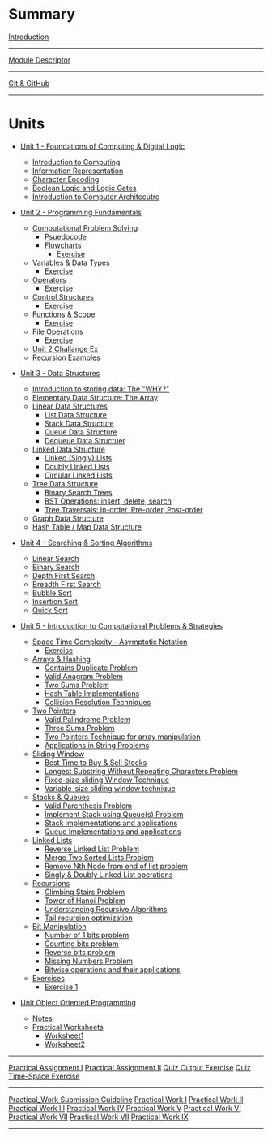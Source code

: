 # Summary

[Introduction](./intro.md)

---

[Module Descriptor](./misc/module-descriptor.md)

---

[Git & GitHub](./misc/git-github.md)

---

# Units

- [Unit 1 - Foundations of Computing & Digital Logic]()
  - [Introduction to Computing](./unit1/1.introduction-to-computing.md)
  - [Information Representation](./unit1/2.information-representation.md)
  - [Character Encoding](./unit1/3.character-encoding.md)
  - [Boolean Logic and Logic Gates](./unit1/4.boolean-logic-and-logic-gates.md)
  - [Introduction to Computer Architecutre](./unit1/5.Introduction-to-computer-architecture.md)

- [Unit 2 - Programming Fundamentals]()
  - [Computational Problem Solving]()
    - [Psuedocode](./unit2/3.1-psuedocode.md)
    - [Flowcharts](./unit2/3.2-flowcharts.md)
      - [Exercise](./unit2/ex_3.1-2_flowcharts.md)
  - [Variables & Data Types](./unit2/4.variables-data-types.md)
    - [Exercise](./unit2/ex_4_variables_data_types.md)
  - [Operators](./unit2/5.operators.md)
    - [Exercise](./unit2/ex_5_operators.md)
  - [Control Structures](./unit2/6.control-structures.md)
    - [Exercise](./unit2/ex_6_control_structures.md)
  - [Functions & Scope](./unit2/7.functions-scope.md)
    - [Exercise](./unit2/ex_7_functions_scope.md)
  - [File Operations](./unit2/8.file-operations.md)
    - [Exercise](./unit2/ex_8_file_operations.md)
  - [Unit 2 Challange Ex](./unit2/unit2-challange-ex.md)
  - [Recursion Examples](./unit2/9.recursion.md)

<!--NOTE: Old Content-->
<!--- [Unit 3 - Data Structures]()-->
<!--  - [Intro & Elementary DS](./unit3/1.2.intro-elementary-ds.md)-->
<!--    - [Exercise](./unit3/ex_1.2_intro_elementary_ds.md)-->
<!--  - [Linear Data Structures](./unit3/2.linear-data-structures.md)-->
<!--    - [Exercise](./unit3/ex_2_linear_data_structures.md)-->
<!--  - [Linked Data Structures](./unit3/3.linked-data-structures.md)-->
<!--    - [Exercise](./unit3/ex_3_linked_data_structures.md)-->
<!--  - [Tree Data Structure](./unit3/4.tree-data-structure.md)-->
<!--    - [Exercise](./unit3/ex_4_tree_data_structure.md)-->
<!--  - [Graph Data Structure](./unit3/5.graph-data-structure.md)-->
<!--    - [Exercise](./unit3/ex_5_graph_data_structure.md)-->

- [Unit 3 - Data Structures](./unit3/0-slide.md)
  - [Introduction to storing data: The "WHY?"](./unit3/1-intro-why.md)
  - [Elementary Data Structure: The Array](./unit3/2-elementary-ds-array.md)
  - [Linear Data Structures]()
    - [List Data Structure](./unit3/3.1-list-ds.md)
    - [Stack Data Structure](./unit3/3.2-stack-ds.md)
    - [Queue Data Structure](./unit3/3.3-queue-ds.md)
    - [Dequeue Data Structuer](./unit3/3.4-dequeue-ds.md)
  - [Linked Data Structure]()
    - [Linked (Singly) Lists](./unit3/3.4.1-linked-list-ds.md)
    - [Doubly Linked Lists](./unit3/3.4.2-doubly-linked-list-ds.md)
    - [Circular Linked Lists](./unit3/3.4.3-circular-linked-list-ds.md)
  - [Tree Data Structure](./unit3/3.5-tree-ds.md)
    - [Binary Search Trees](./unit3/3.5.1-binary-search-tree-ds.md)
    - [BST Operations: insert, delete, search](./unit3/3.5.2-bst-operations.md)
    - [Tree Traversals: In-order, Pre-order, Post-order](./unit3/3.5.3-tree-traversals.md)
  - [Graph Data Structure](./unit3/3.6-graph-ds.md)
  - [Hash Table / Map Data Structure](./unit3/3.7-map-ds.md)

- [Unit 4 - Searching & Sorting Algorithms](./unit4/0-intro-u4.md)
  - [Linear Search](./unit4/1-linear-search.md)
  - [Binary Search](./unit4/2-binary-search.md)
  - [Depth First Search](./unit4/dfs.md)
  - [Breadth First Search](./unit4/bfs.md)
  - [Bubble Sort](./unit4/bubble-sort.md)
  - [Insertion Sort](./unit4/insertion-sort.md)
  - [Quick Sort](./unit4/quick-sort.md)

- [Unit 5 - Introduction to Computational Problems & Strategies]()
  - [Space Time Complexity - Asymptotic Notation](./unit5/1-space-time.md)
    - [Exercise](./unit5/ex-1-time-space.md)
  - [Arrays & Hashing]()
    - [Contains Duplicate Problem](./unit5/contains-duplicate.md)
    - [Valid Anagram Problem](./unit5/valid-anagram.md)
    - [Two Sums Problem](./unit5/two-sums.md)
    - [Hash Table Implementations]()
    - [Collision Resolution Techniques]()
  - [Two Pointers]()
    - [Valid Palindrome Problem](./unit5/valid-palindrome.md)
    - [Three Sums Problem](./unit5/three-sums.md)
    - [Two Pointers Technique for array manipulation]()
    - [Applications in String Problems]()
  - [Sliding Window]()
    - [Best Time to Buy & Sell Stocks](./unit5/best-time-to-buy-sell-stocks.md)
    - [Longest Substring Without Repeating Characters Problem](./unit5/longest-substring.md)
    - [Fixed-size sliding Window Technique]()
    - [Variable-size sliding window technique]()
  - [Stacks & Queues]()
    - [Valid Parenthesis Problem](./unit5/valid-parenthesis.md)
    - [Implement Stack using Queue(s) Problem](./unit5/stack-using-queues.md)
    - [Stack implementations and applications]()
    - [Queue Implementations and applications]()
  - [Linked Lists]()
    - [Reverse Linked List Problem](./unit5/reverse-linked-list.md)
    - [Merge Two Sorted Lists Problem](./unit5/merge-two-sorted-list.md)
    - [Remove Nth Node from end of list problem](./unit5/remove-nth-node-from-end-of-list.md)
    - [Singly & Doubly Linked List operations]()
  - [Recursions]()
    - [Climbing Stairs Problem](./unit5/climbing-stairs.md)
    - [Tower of Hanoi Problem](./unit5/tower-of-hanoi.md)
    - [Understanding Recursive Algorithms]()
    - [Tail recursion optimization]()
  - [Bit Manipulation]()
    - [Number of 1 bits problem](./unit5/no-of-1-bits.md)
    - [Counting bits problem](./unit5/counting-bits.md)
    - [Reverse bits problem](./unit5/reverse-bits.md)
    - [Missing Numbers Problem](./unit5/missing-number.md)
    - [Bitwise operations and their applications]()
  - [Exercises]()
    - [Exercise 1](./unit5/class-ex1.md)

- [Unit Object Oriented Programming]()
   - [Notes](./OOP/Unit5.md)
   - [Practical Worksheets]()
      - [Worksheet1](./OOP/Worksheet1.md)
      - [Worksheet2](./OOP/Worksheet2.md)

---

[Practical Assignment I](./practical_assignments/cap1.md)
[Practical Assignment II](./practical_assignments/cap2.md)
[Quiz Output Exercise](./practical_assignments/quiz-1.md)
[Quiz Time-Space Exercise](./practical_assignments/quiz-2.md)

---
<!--[GitHub Repo Structure](./practical_works/repo_structure.md)-->
[Practical_Work Submission Guideline](./practical_works/pw_guideline.md)
[Practical Work I](./practical_works/pw1.md)
[Practical Work II](./practical_works/pw2.md)
[Practical Work III](./practical_works/pw3.md)
[Practical Work IV](./practical_works/pw4.md)
[Practical Work V](./practical_works/pw5.md)
[Practical Work VI](./practical_works/pw6.md)
[Practical Work VII](./practical_works/pw7.md)
[Practical Work VII](./practical_works/pw8.md)
[Practical Work IX](./practical_works/pw9.md)

---
